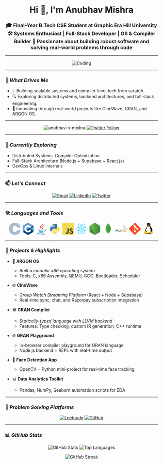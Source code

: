 <h1 align="center">Hi 👋, I'm Anubhav Mishra</h1>
<h3 align="center">
🎓 Final-Year B.Tech CSE Student at Graphic Era Hill University  
🛠 Systems Enthusiast | Full-Stack Developer | OS & Compiler Builder  
🚀 Passionate about building robust software and solving real-world problems through code
</h3>

---

<p align="center">
  <img align="center" alt="Coding" width="400" src="https://cdn.dribbble.com/users/1162077/screenshots/3848914/programmer.gif" />
</p>

---

### 🌟 *What Drives Me*
- 💡 Building scalable systems and compiler-level tech from scratch.  
- 🔍 Exploring distributed systems, backend architectures, and full-stack engineering.  
- 🚀 Innovating through real-world projects like CineWave, GRAN, and ARGON OS.  

---

<p align="center"> 
  <img src="https://komarev.com/ghpvc/?username=anubhav-n-mishra&label=Profile%20views&color=0e75b6&style=flat" alt="anubhav-n-mishra" />  
  <a href="https://twitter.com/anubhav_writes" target="blank"><img src="https://img.shields.io/twitter/follow/anubhav_writes?logo=twitter&style=for-the-badge" alt="Twitter Follow" /></a> 
</p>

---

### 🧠 *Currently Exploring*
- Distributed Systems, Compiler Optimization  
- Full-Stack Architecture (Node.js + Supabase + React.js)  
- DevOps & Linux Internals  

---

### 📫 *Let's Connect*
<p align="center">
  <a href="mailto:anubhav09.work@gmail.com"><img src="https://img.shields.io/badge/Gmail-D14836?style=for-the-badge&logo=gmail&logoColor=white" alt="Email"></a>
  <a href="https://linkedin.com/in/anubhav-mishra0" target="blank"><img src="https://img.shields.io/badge/LinkedIn-0077B5?style=for-the-badge&logo=linkedin&logoColor=white" alt="LinkedIn"></a>
  <a href="https://twitter.com/anubhav_writes" target="blank"><img src="https://img.shields.io/badge/Twitter-1DA1F2?style=for-the-badge&logo=twitter&logoColor=white" alt="Twitter"></a>
</p>

---

### 🛠 *Languages and Tools*
<p align="center"> 
  <img src="https://raw.githubusercontent.com/devicons/devicon/master/icons/c/c-original.svg" alt="C" width="40" height="40" />
  <img src="https://raw.githubusercontent.com/devicons/devicon/master/icons/cplusplus/cplusplus-original.svg" alt="C++" width="40" height="40" />
  <img src="https://raw.githubusercontent.com/devicons/devicon/master/icons/java/java-original.svg" alt="Java" width="40" height="40" />
  <img src="https://raw.githubusercontent.com/devicons/devicon/master/icons/python/python-original.svg" alt="Python" width="40" height="40" />
  <img src="https://raw.githubusercontent.com/devicons/devicon/master/icons/javascript/javascript-original.svg" alt="JavaScript" width="40" height="40" />
  <img src="https://raw.githubusercontent.com/devicons/devicon/master/icons/react/react-original.svg" alt="React" width="40" height="40" />
  <img src="https://raw.githubusercontent.com/devicons/devicon/master/icons/nodejs/nodejs-original.svg" alt="Node.js" width="40" height="40" />
  <img src="https://raw.githubusercontent.com/devicons/devicon/master/icons/mongodb/mongodb-original.svg" alt="MongoDB" width="40" height="40" />
  <img src="https://raw.githubusercontent.com/devicons/devicon/master/icons/mysql/mysql-original-wordmark.svg" alt="MySQL" width="40" height="40" />
  <img src="https://raw.githubusercontent.com/devicons/devicon/master/icons/git/git-original.svg" alt="Git" width="40" height="40" />
  <img src="https://raw.githubusercontent.com/devicons/devicon/master/icons/linux/linux-original.svg" alt="Linux" width="40" height="40" />
</p>

---

### 🚀 *Projects & Highlights*

- 🔧 **ARGON OS**  
  - *Built a modular x86 operating system*  
  - Tools: C, x86 Assembly, QEMU, GCC, Bootloader, Scheduler

- 🌐 **CineWave**  
  - *Group Watch Streaming Platform* (React + Node + Supabase)  
  - Real-time sync, chat, and Razorpay subscription integration

- 🛠 **GRAN Compiler**  
  - *Statically-typed language with LLVM backend*  
  - Features: Type checking, custom IR generation, C++ runtime

- 🌐 **GRAN Playground**  
  - In-browser compiler playground for GRAN language  
  - Node.js backend + REPL with real-time output

- 🧠 **Face Detection App**  
  - OpenCV + Python mini-project for real-time face tracking

- 📊 **Data Analytics Toolkit**  
  - Pandas, NumPy, Seaborn automation scripts for EDA

---

### 🌟 *Problem Solving Platforms*
<p align="center">
  <a href="https://leetcode.com/anubhav_n_mishra/" target="blank"><img src="https://img.shields.io/badge/LeetCode-FFA116?style=for-the-badge&logo=leetcode&logoColor=white" alt="Leetcode" /></a>
  <a href="https://github.com/anubhav-n-mishra" target="blank"><img src="https://img.shields.io/badge/GitHub-181717?style=for-the-badge&logo=github&logoColor=white" alt="GitHub" /></a>
</p>

---

### 📊 *GitHub Stats*
<p align="center">
  <img src="https://github-readme-stats.vercel.app/api?username=anubhav-n-mishra&show_icons=true&theme=radical" alt="GitHub Stats" />
  <img src="https://github-readme-stats.vercel.app/api/top-langs/?username=anubhav-n-mishra&layout=compact&theme=radical" alt="Top Languages" />
</p>

<p align="center">
  <img src="https://github-readme-streak-stats.herokuapp.com/?user=anubhav-n-mishra&theme=radical" alt="GitHub Streak" />
</p>
